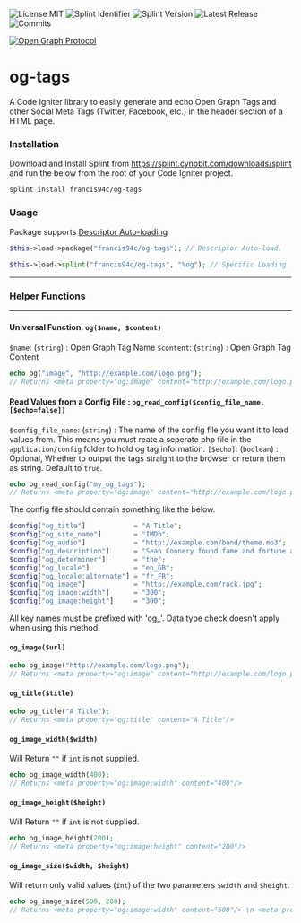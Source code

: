![License MIT](https://img.shields.io/github/license/francis94c/og-tags.svg) ![Splint Identifier](https://splint.cynobit.com/shields/iconIdentifier/A3RT16543N) ![Splint Version](https://splint.cynobit.com/shields/iconVersion/A3RT16543N) ![Latest Release](https://img.shields.io/github/release/francis94c/og-tags.svg) ![Commits](https://img.shields.io/github/last-commit/francis94c/og-tags.svg)

[![Open Graph Protocol](http://ogp.me/logo.png)](http://ogp.me/)

# og-tags
A Code Igniter library to easily generate and echo Open Graph Tags and other Social Meta Tags (Twitter, Facebook, etc.) in the header section of a HTML page.

### Installation ###
Download and Install Splint from https://splint.cynobit.com/downloads/splint and run the below from the root of your Code Igniter project.
```bash
splint install francis94c/og-tags
```

### Usage ###

Package supports [Descriptor Auto-loading](https://splint.cynobit.com/wiki/developer/descriptor_autoloading)

```php
$this->load->package("francis94c/og-tags"); // Descriptor Auto-load.

$this->load->splint("francis94c/og-tags", "%og"); // Specific Loading
```

---

### Helper Functions ###

---

#### Universal Function: `og($name, $content)` ####
`$name`: (`string`) : Open Graph Tag Name
`$content`: (`string`) : Open Graph Tag Content
```php
echo og("image", "http://example.com/logo.png");
// Returns <meta property="og:image" content="http://example.com/logo.png"/>
```
#### Read Values from a Config File : `og_read_config($config_file_name, [$echo=false])` ####
`$config_file_name`: (`string`) : The name of the config file you want it to load values from. This means you must reate a seperate php file in the `application/config` folder to hold og tag information.
`[$echo]`: (`boolean`) : Optional, Whether to output the tags straight to the browser or return them as string. Default to `true`.

```php
echo og_read_config("my_og_tags");
// Returns <meta property="og:image" content="http://example.com/logo.png"/>
```

The config file should contain something like the below.

```php
$config["og_title"]            = "A Title";
$config["og_site_name"]        = "IMDb";
$config["og_audio"]            = "http://example.com/bond/theme.mp3";
$config["og_description"]      = "Sean Connery found fame and fortune as the suave, sophisticated British agent, James Bond.";
$config["og_determiner"]       = "the";
$config["og_locale"]           = "en_GB";
$config["og_locale:alternate"] = "fr_FR";
$config["og_image"]            = "http://example.com/rock.jpg";
$config["og_image:width"]      = "300";
$config["og_image:height"]     = "300";
```
All key names must be prefixed with 'og_'. Data type check doesn't apply when using this method.

#### `og_image($url)` ####
```php
echo og_image("http://example.com/logo.png");
// Returns <meta property="og:image" content="http://example.com/logo.png"/>
```
#### `og_title($title)` ####
```php
echo og_title("A Title");
// Returns <meta property="og:title" content="A Title"/>
```
#### `og_image_width($width)` ####
Will Return `""` if `int` is not supplied.
```php
echo og_image_width(400);
// Returns <meta property="og:image:width" content="400"/>
```
#### `og_image_height($height)` ####
Will Return `""` if `int` is not supplied.
```php
echo og_image_height(200);
// Returns <meta property="og:image:height" content="200"/>
```
#### `og_image_size($width, $height)` ####
Will return only valid values (`int`) of the two parameters `$width` and `$height`.
```php
echo og_image_size(500, 200);
// Returns <meta property="og:image:width" content="500"/> \n <meta property="og:image:height" content="200"/>
```
